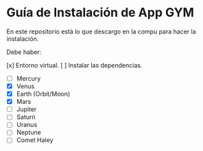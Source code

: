 # Guía de Instalación de App GYM
En este repositorio está lo que descargo en la compu para hacer la instalación.

Debe haber:

[x] Entorno virtual.
[ ] Instalar las dependencias.
- [ ] Mercury
- [x] Venus
- [x] Earth (Orbit/Moon)
- [x] Mars
- [ ] Jupiter
- [ ] Saturn
- [ ] Uranus
- [ ] Neptune
- [ ] Comet Haley